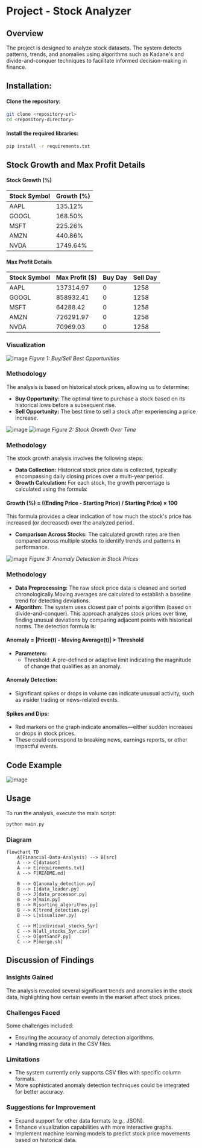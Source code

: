 # Project - Stock Analyzer
## Overview
The project is designed to analyze stock datasets. The system detects patterns, trends, and anomalies using algorithms such as Kadane's and divide-and-conquer techniques to facilitate informed decision-making in finance.


## Installation:
#### Clone the repository:
```bash
git clone <repository-url>
cd <repository-directory>
```

#### Install the required libraries:
```bash
pip install -r requirements.txt
```

## Stock Growth and Max Profit Details

#### Stock Growth (%)

| Stock Symbol | Growth (%)  |
|--------------|-------------|
| AAPL         | 135.12%     |
| GOOGL        | 168.50%     |
| MSFT         | 225.26%     |
| AMZN         | 440.86%     |
| NVDA         | 1749.64%    |

#### Max Profit Details

| Stock Symbol | Max Profit ($) | Buy Day | Sell Day |
|--------------|----------------|---------|----------|
| AAPL         | 137314.97      | 0       | 1258     |
| GOOGL        | 858932.41      | 0       | 1258     |
| MSFT         | 64288.42       | 0       | 1258     |
| AMZN         | 726291.97      | 0       | 1258     |
| NVDA         | 70969.03       | 0       | 1258     |


### Visualization 

![image](https://github.com/user-attachments/assets/d1aab67a-7050-4ed6-a03f-eddcff027936)
_Figure 1: Buy/Sell Best Opportunities_

### Methodology
The analysis is based on historical stock prices, allowing us to determine:
- **Buy Opportunity:** The optimal time to purchase a stock based on its historical lows before a subsequent rise.
- **Sell Opportunity:** The best time to sell a stock after experiencing a price increase.

![image](https://github.com/user-attachments/assets/b3788330-ba70-4b78-8dca-8d9bbb8997a6)
![image](https://github.com/user-attachments/assets/bb464b2c-d6a7-4b6d-a08a-087f3eb45213)
_Figure 2: Stock Growth Over Time_


### Methodology
The stock growth analysis involves the following steps:
- **Data Collection:** Historical stock price data is collected, typically encompassing daily closing prices over a multi-year period.
- **Growth Calculation:** For each stock, the growth percentage is calculated using the formula:

#### Growth (%) = ((Ending Price - Starting Price) / Starting Price) × 100

This formula provides a clear indication of how much the stock's price has increased (or decreased) over the analyzed period.</br>
- **Comparison Across Stocks:** The calculated growth rates are then compared across multiple stocks to identify trends and patterns in performance.


![image](https://github.com/user-attachments/assets/4d8a623e-0ece-4ca4-a410-d5b7fe0eb06d)
_Figure 3: Anomaly Detection in Stock Prices_

### Methodology
- **Data Preprocessing:** The raw stock price data is cleaned and sorted chronologically.Moving averages are calculated to establish a baseline trend for detecting deviations.
- **Algorithm:** The system uses closest pair of points algorithm (based on divide-and-conquer). This approach analyzes stock prices over time, finding unusual deviations by comparing adjacent points with historical norms. The detection formula is:

#### Anomaly = |Price(t) - Moving Average(t)| > Threshold

- **Parameters:**
  - Threshold: A pre-defined or adaptive limit indicating the magnitude of change that qualifies as an anomaly.
#### Anomaly Detection:
- Significant spikes or drops in volume can indicate unusual activity, such as insider trading or news-related events.
#### Spikes and Dips:
- Red markers on the graph indicate anomalies—either sudden increases or drops in stock prices.
- These could correspond to breaking news, earnings reports, or other impactful events.
## Code Example
![image](https://github.com/user-attachments/assets/9e41c7e5-1de0-4ee3-868c-fd0f97722b34)
## Usage
To run the analysis, execute the main script:

```bash
python main.py
```

### Diagram

```mermaid
flowchart TD
    A[Financial-Data-Analysis] --> B[src]
    A --> C[dataset]
    A --> E[requirements.txt]
    A --> F[README.md]
    
    B --> Q[anomaly_detection.py]
    B --> I[data_loader.py]
    B --> J[data_processor.py]
    B --> H[main.py]
    B --> R[sorting_algorithms.py]
    B --> K[trend_detection.py]
    B --> L[visualizer.py]

    C --> M[individual_stocks_5yr]
    C --> N[all_stocks_5yr.csv]
    C --> O[getSandP.py]
    C --> P[merge.sh]
```

## Discussion of Findings

### Insights Gained
The analysis revealed several significant trends and anomalies in the stock data, highlighting how certain events in the market affect stock prices.

### Challenges Faced
Some challenges included:
- Ensuring the accuracy of anomaly detection algorithms.
- Handling missing data in the CSV files.

### Limitations
- The system currently only supports CSV files with specific column formats.
- More sophisticated anomaly detection techniques could be integrated for better accuracy.

### Suggestions for Improvement
- Expand support for other data formats (e.g., JSON).
- Enhance visualization capabilities with more interactive graphs.
- Implement machine learning models to predict stock price movements based on historical data.

